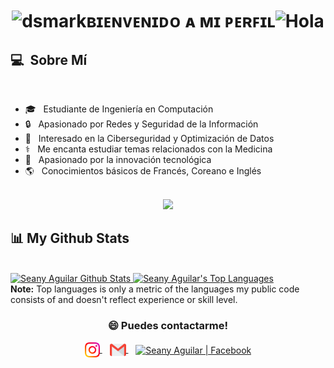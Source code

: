 # <div align="center"><img alt="dsmark" height="37px" width="40px" src="https://c.tenor.com/P7zWdgA3E2EAAAAi/spunchbob-the-g.gif"></img>ʙɪᴇɴᴠᴇɴɪᴅᴏ ᴀ ᴍɪ ᴘᴇʀꜰɪʟ<img alt="Hola" height="30px" width="40px" src="https://emojipedia-us.s3.amazonaws.com/source/skype/289/ghost_1f47b.png"></img>
<h2> 💻 &nbsp;Sobre Mí </h2> 
<br>
<ul>
    <li>🎓 &nbsp; Estudiante de Ingeniería en Computación</li>
    <li>🔒 &nbsp; Apasionado por Redes y Seguridad de la Información</li>
    <li>🧠 &nbsp; Interesado en la Ciberseguridad y Optimización de Datos</li>
    <li>⚕️ &nbsp; Me encanta estudiar temas relacionados con la Medicina</li>
    <li>🚀 &nbsp; Apasionado por la innovación tecnológica</li>
    <li>🌎 &nbsp; Conocimientos básicos de Francés, Coreano e Inglés</li>
</ul>
<p align="center">
    <br>
    <img height="150em" src="https://github-readme-stats-eight-theta.vercel.app/api?username=TuUsuario&show_icons=true&theme=algolia&include_all_commits=true&count_private=true"/>
</p>

## 📊 My Github Stats
<br/>
<a href="https://github.com/Seany-Aguilar/github-readme-stats">
    <img alt="Seany Aguilar Github Stats" src="https://github-readme-stats.vercel.app/api?username=Seany-Aguilar&show_icons=true&count_private=true&theme=react&hide_border=true&bg_color=0D1117" />
</a>
<a href="https://github.com/Seany-Aguilar/github-readme-stats">
    <img alt="Seany Aguilar's Top Languages" src="https://github-readme-stats.vercel.app/api/top-langs/?username=Seany-Aguilar&langs_count=8&count_private=true&layout=compact&theme=react&hide_border=true&bg_color=0D1117" />
</a>
<br/>
<b>Note:</b> Top languages is only a metric of the languages my public code consists of and doesn't reflect experience or skill level.
<br/>



  <div align="center">
  <h3><b>😄 Puedes contactarme!</b></h3>
  </div>
<p align="center">
  <!-- Instagram -->
  <a href="https://www.instagram.com/sxxn_xl/" target="_blank">
    <img align="center" alt="sxxn_xl | Instagram" width="24px" src="https://github.com/SatYu26/SatYu26/blob/master/Assets/Instagram.svg" />
  </a> &nbsp;&nbsp;
  <!-- Gmail -->
  <a href="mailto:mseok1424@gmail.com" target="_blank">
    <img align="center" alt="Seany | Gmail" width="26px" src="https://github.com/SatYu26/SatYu26/blob/master/Assets/Gmail.svg" />
  </a> &nbsp;&nbsp;

  <!-- Facebook -->
  <a href="https://www.facebook.com/seany.aguilar.3/" target="_blank">
    <img align="center" alt="Seany Aguilar | Facebook" width="24px" src="https://upload.wikimedia.org/wikipedia/commons/5/51/Facebook_f_logo_%282019%29.svg" />
  </a>
</p>

